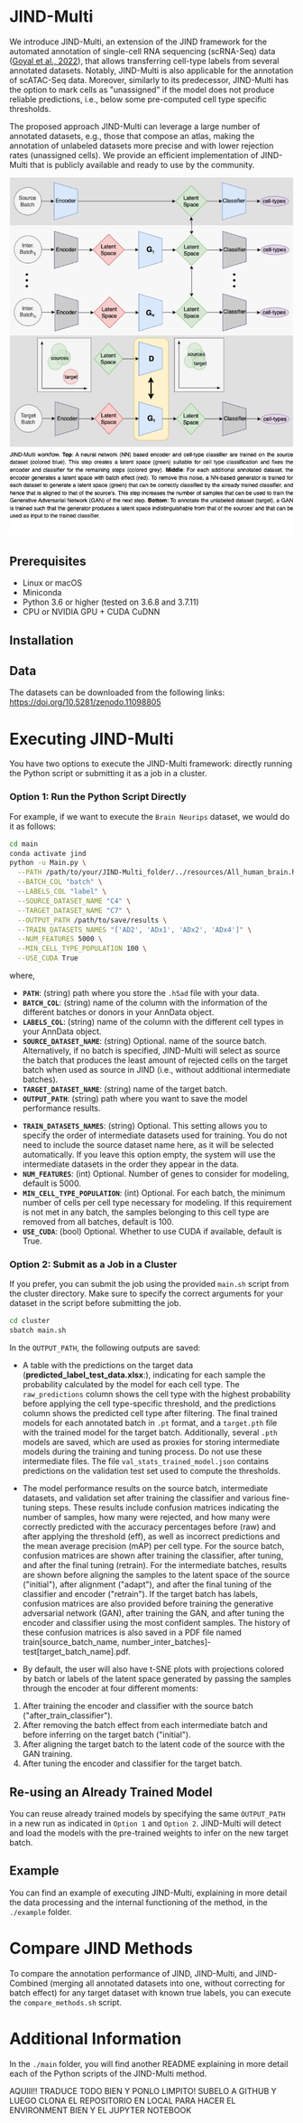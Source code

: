 # JIND-Multi  
<!-- #### Publication:   -->
We introduce JIND-Multi, an extension of the JIND framework for the automated annotation of single-cell RNA sequencing (scRNA-Seq) data ([Goyal et al., 2022](https://academic.oup.com/bioinformatics/article/38/9/2488/6543609)), that allows transferring cell-type labels from several annotated datasets. Notably, JIND-Multi is also applicable for the annotation of scATAC-Seq data. Moreover, similarly to its predecessor, JIND-Multi has the option to mark cells as "unassigned" if the model does not produce reliable predictions, i.e., below some pre-computed cell type specific thresholds.

The proposed approach JIND-Multi can leverage a large number of annotated datasets, e.g., those that compose an atlas, making the annotation of unlabeled datasets more precise and with lower rejection rates (unassigned cells). We provide an efficient implementation of JIND-Multi that is publicly available and ready to use by the community.

<p align="center">
    <img src="https://github.com/ML4BM-Lab/JIND-Multi/blob/master/JIND.png" width="700">
</p>

## Prerequisites
- Linux or macOS
- Miniconda
- Python 3.6 or higher (tested on 3.6.8 and 3.7.11)
- CPU or NVIDIA GPU + CUDA CuDNN

## Installation
<!-- ```bash
git clone https://github.com/ML4BM-Lab/JIND-Multi.git
cd JIND-Multi
conda env create -f environment.yml
conda activate jind
``` ESTO HAY QUE VERLO BIEN --> 

## Data
The datasets can be downloaded from the following links:  https://doi.org/10.5281/zenodo.11098805

# Executing JIND-Multi
You have two options to execute the JIND-Multi framework: directly running the Python script or submitting it as a job in a cluster.

### Option 1: Run the Python Script Directly
For example, if we want to execute the `Brain Neurips` dataset, we would do it as follows:

```bash
cd main
conda activate jind
python -u Main.py \
  --PATH /path/to/your/JIND-Multi_folder/../resources/All_human_brain.h5ad \
  --BATCH_COL "batch" \
  --LABELS_COL "label" \
  --SOURCE_DATASET_NAME "C4" \
  --TARGET_DATASET_NAME "C7" \
  --OUTPUT_PATH /path/to/save/results \
  --TRAIN_DATASETS_NAMES "['AD2', 'ADx1', 'ADx2', 'ADx4']" \
  --NUM_FEATURES 5000 \
  --MIN_CELL_TYPE_POPULATION 100 \
  --USE_CUDA True
```

where,
- **`PATH`**: (string) path where you store the `.h5ad` file with your data.
- **`BATCH_COL`**: (string) name of the column with the information of the different batches or donors in your AnnData object.
- **`LABELS_COL`**: (string) name of the column with the different cell types in your AnnData object.
- **`SOURCE_DATASET_NAME`**: (string) Optional. name of the source batch. Alternatively, if no batch is specified, JIND-Multi will select as source the batch that produces the least amount of rejected cells on the target batch when used as source in JIND (i.e., without additional intermediate batches).
- **`TARGET_DATASET_NAME`**: (string) name of the target batch.
- **`OUTPUT_PATH`**: (string) path where you want to save the model performance results. 
<!-- AND trained model ???. -->
- **`TRAIN_DATASETS_NAMES`**: (string) Optional. This setting allows you to specify the order of intermediate datasets used for training. You do not need to include the source dataset name here, as it will be selected automatically. If you leave this option empty, the system will use the intermediate datasets in the order they appear in the data.
- **`NUM_FEATURES`**: (int) Optional. Number of genes to consider for modeling, default is 5000.
- **`MIN_CELL_TYPE_POPULATION`**: (int) Optional. For each batch, the minimum number of cells per cell type necessary for modeling. If this requirement is not met in any batch, the samples belonging to this cell type are removed from all batches, default is 100.
- **`USE_CUDA`**: (bool) Optional. Whether to use CUDA if available, default is True.

### Option 2: Submit as a Job in a Cluster
If you prefer, you can submit the job using the provided `main.sh` script from the cluster directory. Make sure to specify the correct arguments for your dataset in the script before submitting the job.

```bash
cd cluster
sbatch main.sh
```

In the `OUTPUT_PATH`, the following outputs are saved:

- A table with the predictions on the target data (**predicted_label_test_data.xlsx**:), indicating for each sample the probability calculated by the model for each cell type. The `raw_predictions` column shows the cell type with the highest probability before applying the cell type-specific threshold, and the predictions column shows the predicted cell type after filtering.
The final trained models for each annotated batch in `.pt` format, and a `target.pth` file with the trained model for the target batch. Additionally, several `.pth` models are saved, which are used as proxies for storing intermediate models during the training and tuning process. Do not use these intermediate files. The file `val_stats_trained_model.json` contains predictions on the validation test set used to compute the thresholds.

- The model performance results on the source batch, intermediate datasets, and validation set after training the classifier and various fine-tuning steps. These results include confusion matrices indicating the number of samples, how many were rejected, and how many were correctly predicted with the accuracy percentages before (raw) and after applying the threshold (eff), as well as incorrect predictions and the mean average precision (mAP) per cell type.
For the source batch, confusion matrices are shown after training the classifier, after tuning, and after the final tuning (retrain). For the intermediate batches, results are shown before aligning the samples to the latent space of the source ("initial"), after alignment ("adapt"), and after the final tuning of the classifier and encoder ("retrain"). If the target batch has labels, confusion matrices are also provided before training the generative adversarial network (GAN), after training the GAN, and after tuning the encoder and classifier using the most confident samples. The history of these confusion matrices is also saved in a PDF file named train[source_batch_name, number_inter_batches]-test[target_batch_name].pdf.

- By default, the user will also have t-SNE plots with projections colored by batch or labels of the latent space generated by passing the samples through the encoder at four different moments:

1) After training the encoder and classifier with the source batch ("after_train_classifier").
2) After removing the batch effect from each intermediate batch and before inferring on the target batch ("initial").
3) After aligning the target batch to the latent code of the source with the GAN training.
4) After tuning the encoder and classifier for the target batch.

## Re-using an Already Trained Model
You can reuse already trained models by specifying the same `OUTPUT_PATH` in a new run as indicated in `Option 1` and `Option 2`. JIND-Multi will detect and load the models with the pre-trained weights to infer on the new target batch.

## Example
You can find an example of executing JIND-Multi, explaining in more detail the data processing and the internal functioning of the method, in the `./example` folder.

# Compare JIND Methods
To compare the annotation performance of JIND, JIND-Multi, and JIND-Combined (merging all annotated datasets into one, without correcting for batch effect) for any target dataset with known true labels, you can execute the `compare_methods.sh` script.

# Additional Information
In the `./main` folder, you will find another README explaining in more detail each of the Python scripts of the JIND-Multi method.


AQUIII!! TRADUCE TODO BIEN Y PONLO LIMPITO! SUBELO A GITHUB Y LUEGO CLONA EL REPOSITORIO EN LOCAL PARA HACER EL ENVIRONMENT BIEN Y EL JUPYTER NOTEBOOK
<!-- 
## Applying the Model
Within the `main` folder, you will find a file named `main.py`, which carries out all the necessary steps to annotate a dataset using various differently annotated batches. To execute it, simply run the following Python script.

``` shell
python Main.py -dt pancreas -s 0 -t 2 -p /path_to/jind_multi
```
Here, `-dt` represents the name of the dataset to be loaded, `-s` signifies the primary source batch among the available annotated batches, `-t` denotes the target batch to annotate, and `-p` points to the path of the 'jind_multi' folder. 

Let's delve into a detailed explanation of what this code does:

First, the data is loaded and normalized using the `load_data` function from the `DataLoader.py` script. It loads the `ann` object from the path set in `ConfigLoader.py`, reads it as a dataframe with dimensions `num_cells x n_genes`, assigns the `batch` and `labels` columns, and performs common gene and label operations across different batches. Subsequently, it normalizes and transforms the data, performs dimension reduction on the top 5000 genes with the highest variance, and filters out cells using `filter_cells`, a function from `Utils.py` that removes cell types that are not sufficiently represented in any of the annotated batches. Additionaly, a `min_cell_type_population` is defined with a default value as 100, but it can be modified. Data processing is conducted with both annotated data and the target batch together.

```python
data = load_data(data_type=args.DATA_TYPE)
```
Next, the data is divided into `train_data`, containing both the source batch (primary annotated batch) and the remaining intermediate batches, and `test_data`, representing the target batch to annotate.

```python
train_data = data[data['batch'] != args.TARGET_DATASET_NAME]
test_data = data[data['batch'] == args.TARGET_DATASET_NAME]
```

Afterwards, the JIND Multi object is created, and we fit the `train_data`, the name of the source batch (`source_dataset_name`), and the path where we want to save the results (`output_path`).

```python
jind = JindWrapper(train_data=train_data, source_dataset_name=args.SOURCE_DATASET_NAME, output_path=args.PATH_WD+'/output/'+ args.DATA_TYPE)
```

Finally, JIND Multi is trained. The encoder and classifier are trained with the source batch, minimizing the categorical cross-entropy loss. Then, for each intermediate batch, `perform_domain_adaptation` function is executed to adapt each intermediate dataset to the latent space of the source. This involves creating a custom model for each data set, inserting two NN blocks with an arquitecture similar to JIND+'s generator. This training involves using the labels and minimizing the categorical cross-entropy loss while keeping the parameters of the encoder and classifier fixed.

After each adaptation, the encoder and classifier undergo a `ftune` using the batches trained up to that point. Once all batches are adapted, a final tuning is performed. 

The particular models for each training set are saved so that they can be reused for different target batches without needing to re-run Jind Multi on the same train data. Additionally, `val_stats` contains predictions and labels used to calculate specific thresholds for each cell type during training are saved, which application ensures that we don't generate predictions with low confidence.

Finally, the trained encoder and classifier are applied to the target batch. This involves aligning the latent space of the target using a GAN (since this time we do not have labels). The main advantage of JIND Multi is that this method allows to use more real samples to train the GAN, as we have different annotated batches adapted to the same latent space. Sequentially, the Discriminator is fed with target samples along with samples from one of the annotated batches each time, and the Generator is improved through competitive training.

```python
jind.train(target_data=test_data)
```

As mentioned earlier, if you have already trained JIND Multi on a `train_data` to annotate one target batch, you can reload these models and use them to annotate another batch. `file_paths` contains a list of paths to the custom models trained for your train_data.

```python
# Load the trained models
model = load_trained_models(file_paths, train_data, source_dataset_name, device)
# Load the val_stats
val_stats = load_val_stats(model_input_path, 'val_stats_trained_model.json') 
# Do Jind
jind.train(target_data=test_data, model=model, val_stats=val_stats)
```





